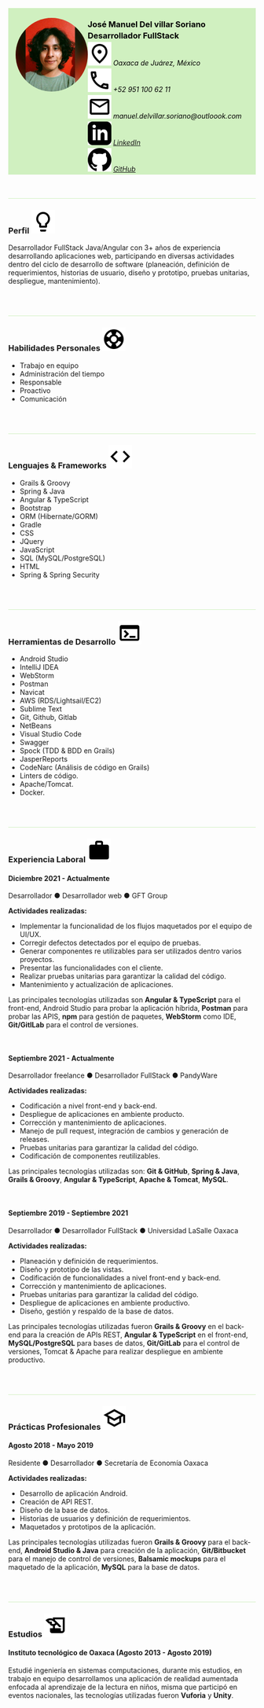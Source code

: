 <div style="background: #d0f0c0; display: flex;">
    <div style="width: 30%; padding-left: 15px; padding-top: 20px">
            <img style="border-radius: 50%;" src="1655400235504.jpg" alt="Manuel" width="150" height="150">
    </div>
	<div style="width: 70%;">
      <h3 style="color: black; margin-bottom: 3px;">
      	José Manuel Del villar Soriano    
      </h3>
      <h3 style="color: black; margin-top: 3px; margin-bottom: 3px;">
       Desarrollador FullStack
      </h3>
      <h6 style="color: black; margin-top: 3px; margin-bottom: 3px;">
       <img src="place_black_24dp.svg" style="background: #d0f0c0;"> Oaxaca de Juárez, México
      </h6>
      <h6 style="color: black; margin-top: 3px; margin-bottom: 3px;">
      	<img src="call_black_24dp.svg" style="background: #d0f0c0;"> +52 951 100 62 11
      </h6>
      <h6 style="color: black; margin-top: 3px; margin-bottom: 3px;">
      	<img src="email_black_24dp.svg" style="background: #d0f0c0;"> manuel.delvillar.soriano@outloook.com    
      </h6>
      <h6 style="color: black; margin-top: 3px; margin-bottom: 3px;">
         <img src="iconmonstr-linkedin-3.svg" style="background: #d0f0c0;"> <a href="https://www.linkedin.com/in/jos%C3%A9-manuel-del-villar-soriano-18531678/">LinkedIn</a> 
      </h6>
      <h6 style="color: black; margin-top: 3px; margin-bottom: 3px;">
         <img src="iconmonstr-github-1.svg" style="background: #d0f0c0;"> <a href="https://www.github.com/ziceck">GitHub </a>
      </h6>  
    </div>
</div>
<br>
<br>
<hr style="background: #d0f0c0;">

### Perfil ![](lightbulb_black_24dp.svg)


Desarrollador FullStack Java/Angular con 3+ años de experiencia desarrollando aplicaciones web, participando en diversas actividades dentro del ciclo de desarrollo de software (planeación, definición de requerimientos, historias de usuario, diseño y prototipo, pruebas unitarias, despliegue, mantenimiento).

<br>
<br>
<hr style="background: #d0f0c0;">

### Habilidades Personales ![](support_black_24dp.svg)


- Trabajo en equipo
- Administración del tiempo
- Responsable
- Proactivo
- Comunicación

<br>
<br>
<hr style="background: #d0f0c0;">

### Lenguajes & Frameworks ![](code_black_24dp.svg)

- Grails & Groovy
- Spring & Java
- Angular & TypeScript
- Bootstrap
- ORM (Hibernate/GORM)
- Gradle
- CSS
- JQuery
- JavaScript
- SQL (MySQL/PostgreSQL)
- HTML
- Spring & Spring Security

<br>
<br>
<hr style="background: #d0f0c0">

### Herramientas de Desarrollo ![](terminal_black_24dp.svg)


- Android Studio
- IntelliJ IDEA
- WebStorm
- Postman
- Navicat
- AWS (RDS/Lightsail/EC2)
- Sublime Text
- Git, Github, Gitlab
- NetBeans
- Visual Studio Code
- Swagger
- Spock (TDD & BDD en Grails)
- JasperReports
- CodeNarc (Análisis de código en Grails)
- Linters de código.
- Apache/Tomcat.
- Docker.

<br>
<br>
<hr style="background: #d0f0c0">

### Experiencia Laboral ![](work_black_24dp.svg)

#### Diciembre 2021 - Actualmente

Desarrollador ● Desarrollador web ● GFT Group 

**Actividades realizadas:**

- Implementar la funcionalidad de los flujos maquetados por el equipo de UI/UX.
- Corregir defectos detectados por el equipo de pruebas.
- Generar componentes re utilizables para ser utilizados dentro varios proyectos. 
- Presentar las funcionalidades con el cliente.
- Realizar pruebas unitarias para garantizar la calidad del código. 
- Mantenimiento y actualización de aplicaciones.

Las principales tecnologías utilizadas son **Angular & TypeScript** para el front-end, Android Studio para probar la aplicación híbrida, **Postman** para probar las APIS, **npm** para gestión de paquetes, **WebStorm** como IDE, **Git/GitlLab** para el control de versiones.

<br>

#### Septiembre 2021 - Actualmente

Desarrollador freelance ● Desarrollador FullStack ● PandyWare

**Actividades realizadas:**

- Codificación a nivel front-end y back-end.
- Despliegue de aplicaciones en ambiente producto.
- Corrección y mantenimiento de aplicaciones.
- Manejo de pull request, integración de cambios y generación de releases.
- Pruebas unitarias para garantizar la calidad del código.
- Codificación de componentes reutilizables.



Las principales tecnologías utilizadas son: **Git & GitHub**, **Spring & Java**, **Grails & Groovy**, **Angular & TypeScript**, **Apache & Tomcat**, **MySQL**.


<br>

#### Septiembre 2019 - Septiembre 2021

Desarrollador ● Desarrollador FullStack ● Universidad LaSalle Oaxaca

**Actividades realizadas:**

- Planeación y definición de requerimientos.
- Diseño y prototipo de las vistas.
- Codificación de funcionalidades a nivel front-end y back-end.
- Corrección y mantenimiento de aplicaciones.
- Pruebas unitarias para garantizar la calidad del código.
- Despliegue de aplicaciones en ambiente productivo.
- Diseño, gestión y respaldo de la base de datos.



Las principales tecnologías utilizadas fueron **Grails & Groovy** en el back-end para la creación de APIs REST, **Angular & TypeScript** en el front-end, **MySQL/PostgreSQL** para bases de datos, **Git/GitLab** para el control de versiones, Tomcat & Apache para realizar despliegue en ambiente productivo.

<br>
<br>
<hr style="background: #d0f0c0">

### Prácticas Profesionales ![](school_black_24dp.svg)
#### Agosto 2018 - Mayo 2019

Residente ● Desarrollador ● Secretaría de Economía Oaxaca

**Actividades realizadas:**

- Desarrollo de aplicación Android.
- Creación de API REST.
- Diseño de la base de datos.
- Historias de usuarios y definición de requerimientos.
- Maquetados y prototipos de la aplicación.



Las principales tecnologías utilizadas fueron **Grails & Groovy** para el back-end, **Android Studio & Java** para creación de la aplicación, **Git/Bitbucket** para el manejo de control de versiones, **Balsamic mockups** para el maquetado de la aplicación, **MySQL** para la base de datos.

<br>
<br>
<hr style="background: #d0f0c0">

### Estudios ![](history_edu_black_24dp.svg)
#### Instituto tecnológico de Oaxaca (Agosto 2013 - Agosto 2019)

Estudié ingeniería en sistemas computaciones, durante mis estudios, en trabajo en equipo desarrollamos una aplicación de realidad aumentada enfocada al aprendizaje de la lectura en niños, misma que participó en eventos nacionales, las tecnologías utilizadas fueron **Vuforia** y **Unity**.
